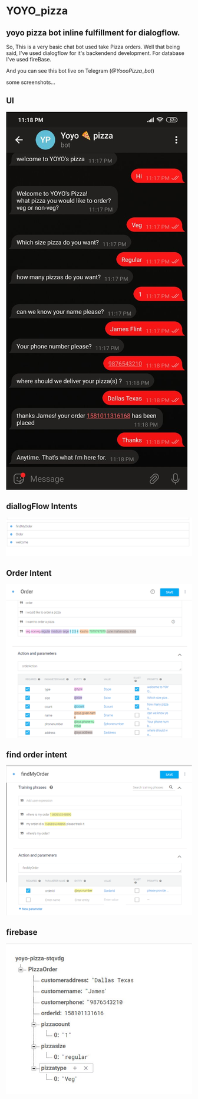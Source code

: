 # YOYO_pizza
## yoyo pizza bot inline fulfillment for dialogflow. 

So, This is a very basic chat bot used take Pizza orders.
Well that being said, I've used dialogflow for it's backendend development.
For database I've used fireBase.

And you can see this bot live on Telegram (_@YoooPizza_bot_)

some screenshots...

## UI
<img src="https://github.com/shin96/YOYO_pizza/blob/master/yoyopizzaimg/ui1.jpg"/>

## diallogFlow Intents
<img src="https://github.com/shin96/YOYO_pizza/blob/master/yoyopizzaimg/Annotation%202020-02-06%20232921.png"/>

## Order Intent
<img src="https://github.com/shin96/YOYO_pizza/blob/master/yoyopizzaimg/orderPizza.png"/>

## find order intent
<img src="https://github.com/shin96/YOYO_pizza/blob/master/yoyopizzaimg/findOrder.png"/>

## firebase
<img src="https://github.com/shin96/YOYO_pizza/blob/master/yoyopizzaimg/database.jpg"/>



